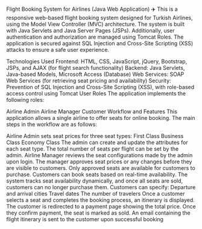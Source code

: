 Flight Booking System for Airlines (Java Web Application) ✈️
This is a responsive web-based flight booking system designed for Turkish Airlines, using the Model View Controller (MVC) architecture. The system is built with Java Servlets and Java Server Pages (JSPs). Additionally, user authentication and authorization are managed using Tomcat Roles. The application is secured against SQL Injection and Cross-Site Scripting (XSS) attacks to ensure a safe user experience.

Technologies Used
Frontend: HTML, CSS, JavaScript, jQuery, Bootstrap, JSPs, and AJAX (for flight search functionality)
Backend: Java Servlets, Java-based Models, Microsoft Access (Database)
Web Services: SOAP Web Services (for retrieving seat pricing and availability)
Security: Prevention of SQL Injection and Cross-Site Scripting (XSS), with role-based access control using Tomcat
User Roles
The application implements the following roles:

Airline Admin
Airline Manager
Customer
Workflow and Features
This application allows a single airline to offer seats for online booking. The main steps in the workflow are as follows:

Airline Admin sets seat prices for three seat types:
First Class
Business Class
Economy Class
The admin can create and update the attributes for each seat type.
The total number of seats per flight can be set by the admin.
Airline Manager reviews the seat configurations made by the admin upon login.
The manager approves seat prices or any changes before they are visible to customers.
Only approved seats are available for customers to purchase.
Customers can book seats based on real-time availability.
The system tracks seat availability dynamically, and once all seats are sold, customers can no longer purchase them.
Customers can specify:
Departure and arrival cities
Travel dates
The number of travelers
Once a customer selects a seat and completes the booking process, an itinerary is displayed.
The customer is redirected to a payment page showing the total price. Once they confirm payment, the seat is marked as sold.
An email containing the flight itinerary is sent to the customer upon successful booking
